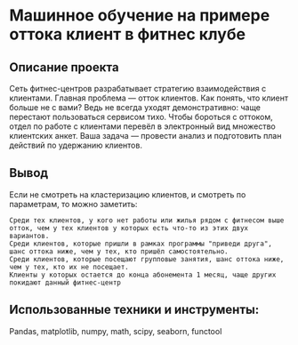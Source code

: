 # Машинное обучение на примере оттока клиент в фитнес клубе
## Описание проекта
Сеть фитнес-центров разрабатывает стратегию взаимодействия с клиентами. Главная проблема — отток клиентов. Как понять, что клиент больше не с вами? Ведь не всегда уходят демонстративно: чаще перестают пользоваться сервисом тихо. Чтобы бороться с оттоком, отдел по работе с клиентами перевёл в электронный вид множество клиентских анкет. Ваша задача — провести анализ и подготовить план действий по удержанию клиентов.
## Вывод
Если не смотреть на кластеризацию клиентов, и смотреть по параметрам, то можно заметить:

    Среди тех клиентов, у кого нет работы или жилья рядом с фитнесом выше отток, чем у тех клиентов у которых есть что-то из этих двух вариантов.
    Среди клиентов, которые пришли в рамках программы "приведи друга", шанс оттока ниже, чем у тех, кто пришёл самостоятельно.
    Среди клиентов, которые посещают групповые занятия, шанс оттока ниже, чем у тех, кто их не посещает.
    Клиенты у которых остается до конца абонемента 1 месяц, чаще других покидают данный фитнес-центр

## Использованные техники и инструменты:
Pandas, matplotlib, numpy, math, scipy, seaborn, functool
